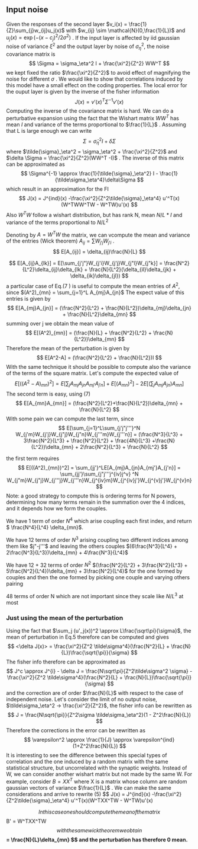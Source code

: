 ## Input noise

Given the responses of the second layer $v_i(x) = \frac{1}{Z}\sum_{j}w_{ij}u_j(x)$  with $w_{ij} \sim \mathcal{N}(0,\frac{1}{L})$ and $u_j(x) = \exp({-(x-c_j)^2/2\sigma^2})$ . If the input layer is affected by iid gaussian noise of variance $\xi^2$  and the output layer by noise of $\sigma_\eta^2$, the noise covariance matrix is 
$$
\Sigma = \sigma_\eta^2 I + \frac{\xi^2}{Z^2} WW^T
$$
we kept fixed the ratio $\frac{\xi^2}{Z^2}$ to avoid effect of magnifying the noise for different $\sigma$ . We would like to show that correlations induced by this model have a small effect on the coding properties. The local error for the ouput layer is given by the inverse of the fisher information
$$
J(x) = v'(x)^T\Sigma^{-1}v'(x)
$$
Computing the inverse of the covariance matrix is hard. We can do a perturbative expansion using the fact that the Wishart matrix $WW^T$ has mean $I$ and variance of the terms  proportional to $\frac{1}{L}$ . Assuming that L is large enough we can write 
$$
\Sigma = \tilde{\sigma}^2_{\eta}I + \delta \Sigma
$$
where $\tilde{\sigma}_\eta^2 = \sigma_\eta^2 + \frac{\xi^2}{Z^2}$ and $\delta \Sigma = \frac{\xi^2}{Z^2}(WW^T -I)$ . The inverse of this matrix can be approximated as 
$$
\Sigma^{-1} \approx \frac{1}{\tilde{\sigma}_\eta^2} I - \frac{1}{\tilde\sigma_\eta^4}\delta\Sigma
$$
which result in an approximation for the FI
$$
J(x) = J^{ind}(x) -\frac{\xi^2}{Z^2\tilde{\sigma}_\eta^4} u'^T(x)(W^TWW^TW - W^TW)u'(x)
$$
Also $W^TW$ follow a wishart distribution, but has rank N, mean $N/L *I$ and variance of the terms proportional to $N/L^2$

Denoting by $A= W^TW$ the matrix, we can vcompute the mean and variance of the entries (Wick theorem) $A_{ij} = \sum W_{j'j}W_{j'i}$ . 
$$
E[A_{ij}] = \delta_{ij}\frac{N}{L}
$$

$$
E[A_{ij}A_{lk}] = E[\sum_{j'j"}W_{j'i}W_{j'j}W_{j"l}W_{j"k}] = \frac{N^2}{L^2}\delta_{ij}\delta_{lk} + \frac{N}{L^2}(\delta_{il}\delta_{jk} + \delta_{ik}\delta_{jl})
$$
a particular case of Eq.(7 ) is useful to compute the mean entries of $A^2$, since $(A^2)_{mn} = \sum_{j=1}^L A_{mj}A_{jn}$ 
The expect value of this entries is given by 
$$
E[A_{mj}A_{jn}] = (\frac{N^2}{L^2} + \frac{N}{L^2})\delta_{mj}\delta_{jn} + \frac{N}{L^2}\delta_{mn}
$$
summing over j we obtain the mean value of 
$$
E[(A^2)_{mn}] = (\frac{N}{L} + \frac{N^2}{L^2} + \frac{N}{L^2})\delta_{mn}
$$
Therefore the mean of the perturbation is given by 
$$
E[A^2-A] = (\frac{N^2}{L^2} + \frac{N}{L^2})I
$$
With the same technique it should be possible to compute also the variance of the terms of the square matrix. Let's compute the expected value of
$$
E[((A^2-A)_{mn})^2] = E[\sum_j A_{mj}A_{jn}A_{mj'}A_{j'n}] + E[(A_{mn})^2] -2E[(\sum_{j}A_{mj}A_{jn})A_{mn}]
$$
The second term is easy, using (7)
$$
E[A_{mn}A_{mn}] = (\frac{N^2}{L^2}+\frac{N}{L^2})\delta_{mn} + \frac{N}{L^2}
$$
With some pain we can compute the last term, since
$$
E[\sum_{j=1}^L\sum_{j'j"j'''}^N W_{j'm}W_{j'j}W_{j"j}W_{j"n}W_{j'''m}W_{j'''n}] = (\frac{N^3}{L^3} + 3\frac{N^2}{L^3} + \frac{N^2}{L^2} + \frac{4N}{L^3} +\frac{N}{L^2})\delta_{mn} + 2\frac{N^2}{L^3} + \frac{N}{L^2}
$$


the first term requires 
$$
E[((A^2)_{mn})^2] = \sum_{jj'}^LE[A_{mj}A_{jn}A_{mj'}A_{j'n}] = \sum_{jj'}\sum_{j"j'''j^{iv}j^v} ^N W_{j"m}W_{j"j}W_{j'''j}W_{j'''n}W_{j^{iv}m}W_{j^{iv}j'}W_{j^{v}j'}W_{j^{v}n}
$$
Note: a good strategy to compute this is ordering terms for N powers, determining how many terms remain in the summation over the 4 indices, and it depends how we form the couples.

We have 1 term of order $N^4$ which arise coupling each first index, and return $ \frac{N^4}{L^4} \delta_{mn}$.

We have 12 terms of order $N^3$ arising coupling two different indices  among them like $j"-j'''$ and leaving the others couples $(6\frac{N^3}{L^4} + 2\frac{N^3}{L^3})\delta_{mn} + 4\frac{N^3}{L^4}$

We have 12 + 32 terms of order $N^2$ $(\frac{N^2}{L^2} + 3\frac{N^2}{L^3} + 5\frac{N^2}{L^4})\delta_{mn} + 3\frac{N^2}{L^4}$  for the one formed by couples and then the one formed by picking one couple and varying others pairing



48 terms of order N which are not important since they scale like $N/L^3$ at most

### Just using the mean of the perturbation

Using the fact that $\sum_j (u'_j(x))^2 \approx L\frac{\sqrt\pi}{\sigma}$, the mean of perturbation in Eq.5 therefore can be computed and gives
$$
<\delta J(x)> = \frac{\xi^2}{Z^2 \tilde\sigma^4}(\frac{N^2}{L} + \frac{N}{L})\frac{\sqrt{\pi}}{\sigma}
$$
The fisher info therefore can be approximated as
$$
J^c \approx J^{i} - \delta J = \frac{N\sqrt\pi}{Z^2\tilde\sigma^2 \sigma} - \frac{\xi^2}{Z^2 \tilde\sigma^4}(\frac{N^2}{L} + \frac{N}{L})\frac{\sqrt{\pi}}{\sigma}
$$
and the correction are of order $\frac{N}{L}$ with respect to the case of independent noise.  Let's consider the limit of no output noise, $\tilde\sigma_\eta^2 -> \frac{\xi^2}{Z^2}$, the fisher info can be rewritten as
$$
J = \frac{N\sqrt{\pi}}{Z^2\sigma \tilde\sigma_\eta^2}(1 - Z^2\frac{N}{L}) 
$$
Therefore the corrections in the error can be rewritten as
$$
\varepsilon^2 \approx \frac{1}{J} \approx \varepsilon^{ind} (1+Z^2\frac{N}{L})
$$
It is interesting to see the difference between this special types of correlation and the one induced by a random matrix with the same statistical structure, but uncorrelated with the synaptic weights. Instead of W, we can consider another wishart matrix but not made by the same W. For example, consider $B = XX^T$ where X is a matrix whose column are random gaussian vectors of variance $\frac{1}{L}$ . We can make the same considerations and arrive to rewrite (5)
$$
J(x) = J^{ind}(x) -\frac{\xi^2}{Z^2\tilde{\sigma}_\eta^4} u'^T(x)(W^TXX^TW - W^TW)u'(x)
				
$$
In this case one should compute the mean of the matrix
$$
B' = W^TXX^TW
$$
with the same wick theorem we obtain
$$
<B> = \frac{N}{L}\delta_{mn}
$$
and the perturbation has therefore 0 mean.